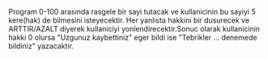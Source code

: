 Program 0-100 arasında rasgele bir sayi tutacak ve kullanicinin bu sayiyi 5 kere(hak) de bilmesini isteyecektir. Her yanlista hakkini bir dusurecek ve ARTTIR/AZALT diyerek kullaniciyi yonlendirecektir.Sonuc olarak kullanicinin hakki 0 olursa "Uzgunuz kaybettiniz" eger bildi ise "Tebrikler ... denemede bildiniz" yazacaktir.
